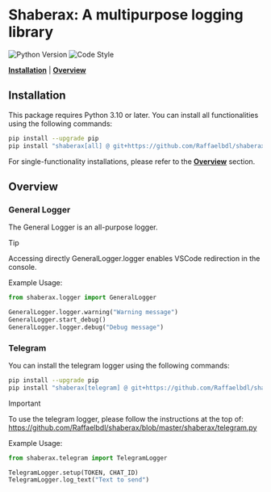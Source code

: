 # Shaberax: A multipurpose logging library

![Python Version](https://img.shields.io/badge/Python->=3.10-blue)
![Code Style](https://img.shields.io/badge/Code_Style-black-black)

[**Installation**](#installation) | [**Overview**](#overview) 

## Installation
This package requires Python 3.10 or later.
You can install all functionalities using the following commands:

```bash
pip install --upgrade pip
pip install "shaberax[all] @ git+https://github.com/Raffaelbdl/shaberax.git"
```

For single-functionality installations, please refer to the [**Overview**](#overview) section.

## Overview 
### General Logger
The General Logger is an all-purpose logger. 
> [!TIP]
> Accessing directly GeneralLogger.logger enables VSCode redirection in the console.

Example Usage:
```python
from shaberax.logger import GeneralLogger

GeneralLogger.logger.warning("Warning message")
GeneralLogger.start_debug()
GeneralLogger.logger.debug("Debug message")
```

### Telegram
You can install the telegram logger using the following commands:
```bash
pip install --upgrade pip
pip install "shaberax[telegram] @ git+https://github.com/Raffaelbdl/shaberax.git"
```

> [!IMPORTANT]
> To use the telegram logger, please follow the instructions at the top of:
https://github.com/Raffaelbdl/shaberax/blob/master/shaberax/telegram.py

Example Usage:
```python
from shaberax.telegram import TelegramLogger

TelegramLogger.setup(TOKEN, CHAT_ID)
TelegramLogger.log_text("Text to send")
```

